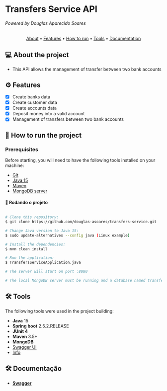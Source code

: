 # Transfers Service API

###### Powered by Douglas Aparecido Soares

<p align="center">
 <a href="#-about-the-project">About</a> •
 <a href="#-features">Features</a> •
 <a href="#-how-to-run-the-project">How to run</a> • 
 <a href="#-tools">Tools</a> • 
 <a href="#-documentation">Documentation</a> 
</p>

## 💻 About the project

- This API allows the management of transfer between two bank accounts

## ⚙️ Features

- [x] Create banks data
- [x] Create customer data
- [x] Create accounts data
- [x] Deposit money into a valid account
- [x] Management of transfers between two bank accounts

## 🚀 How to run the project

### Prerequisites

Before starting, you will need to have the following tools installed on your machine:

- [Git](https://git-scm.com)
- [Java 15](https://openjdk.java.net/projects/jdk/15/)
- [Maven](https://maven.apache.org/install.html)
- [MongoDB server](https://www.mongodb.com/docs/v4.4/installation/)

#### 🎲 Rodando o projeto

```bash

# Clone this repository:
$ git clone https://github.com/douglas-asoares/transfers-service.git

# Change Java version to Java 15:
$ sudo update-alternatives --config java (Linux example)

# Install the dependencies:
$ mvn clean install

# Run the application:
$ TransfersServiceApplication.java

# The server will start on port :8080

# The local MongoDB server must be running and a database named transfers-service must be created in your local database

```

## 🛠 Tools

The following tools were used in the project building:

- **Java** 15
- **Spring boot** 2.5.2.RELEASE
- **JUnit 4**
- **Maven** 3.5+
- **MongoDB**
- [Swagger UI](https://swagger.io/tools/swagger-ui/)
- [Info](http://localhost:8080/actuator/info)

## 🛠 Documentação

- **[Swagger](http://localhost:8080/swagger-ui.html)**

